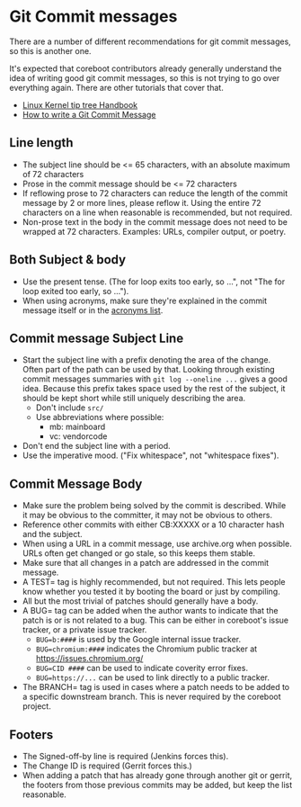 # Git Commit messages

There are a number of different recommendations for git commit
messages, so this is another one.

It's expected that coreboot contributors already generally understand
the idea of writing good git commit messages, so this is not trying
to go over everything again. There are other tutorials that cover that.

- [Linux Kernel tip tree Handbook](https://www.kernel.org/doc/html/latest/process/maintainer-tip.html#patch-subject)
- [How to write a Git Commit Message](https://cbea.ms/git-commit/)

## Line length

- The subject line should be <= 65 characters, with an absolute maximum
  of 72 characters
- Prose in the commit message should be <= 72 characters
- If reflowing prose to 72 characters can reduce the length of the
  commit message by 2 or more lines, please reflow it. Using the entire
  72 characters on a line when reasonable is recommended, but not
  required.
- Non-prose text in the body in the commit message does not need to be
  wrapped at 72 characters. Examples: URLs, compiler output, or poetry.

## Both Subject & body

- Use the present tense. (The for loop exits too early, so ...", not
 "The for loop exited too early, so ...").
- When using acronyms, make sure they're explained in the commit
  message itself or in the [acronyms list](https://doc.coreboot.org/acronyms.html).

## Commit message Subject Line

- Start the subject line with a prefix denoting the area of the change.
  Often part of the path can be used by that. Looking through existing
  commit messages summaries with `git log --oneline ...` gives a good
  idea. Because this prefix takes space used by the rest of the subject,
  it should be kept short while still uniquely describing the area.
  - Don't include `src/`
  - Use abbreviations where possible:
    - mb: mainboard
    - vc: vendorcode
- Don't end the subject line with a period.
- Use the imperative mood. ("Fix whitespace", not "whitespace fixes").

## Commit Message Body

- Make sure the problem being solved by the commit is described. While
  it may be obvious to the committer, it may not be obvious to others.
- Reference other commits with either CB:XXXXX or a 10 character hash
  and the subject.
- When using a URL in a commit message, use archive.org when possible.
  URLs often get changed or go stale, so this keeps them stable.
- Make sure that all changes in a patch are addressed in the commit
  message.
- A TEST= tag is highly recommended, but not required. This lets people
  know whether you tested it by booting the board or just by compiling.
- All but the most trivial of patches should generally have a body.
- A BUG= tag can be added when the author wants to indicate that the
  patch is or is not related to a bug. This can be either in coreboot's
  issue tracker, or a private issue tracker.
    - `BUG=b:####` is used by the Google internal issue tracker.
    - `BUG=chromium:####` indicates the Chromium public tracker at
      https://issues.chromium.org/
    - `BUG=CID ####` can be used to indicate coverity error fixes.
    - `BUG=https://...` can be used to link directly to a public
      tracker.
- The BRANCH= tag is used in cases where a patch needs to be added to a
  specific downstream branch. This is never required by the coreboot
  project.

## Footers

- The Signed-off-by line is required (Jenkins forces this).
- The Change ID is required (Gerrit forces this.)
- When adding a patch that has already gone through another git or
  gerrit, the footers from those previous commits may be added, but
  keep the list reasonable.
